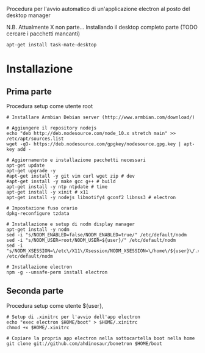 Procedura per l'avvio automatico di un'applicazione electron al posto del desktop manager

N.B. Attualmente X non parte...
Installando il desktop completo parte (TODO cercare i pacchetti mancanti)
```shell
apt-get install task-mate-desktop
```

# Installazione

## Prima parte
Procedura setup come utente root

```shell
# Installare Armbian Debian server (http://www.armbian.com/download/)

# Aggiungere il repository nodejs
echo "deb http://deb.nodesource.com/node_10.x stretch main" >> /etc/apt/sources.list
wget -qO- https://deb.nodesource.com/gpgkey/nodesource.gpg.key | apt-key add -

# Aggiornamento e installazione pacchetti necessari
apt-get update
apt-get upgrade -y
#apt-get install -y git vim curl wget zip # dev
#apt-get install -y make gcc g++ # build
apt-get install -y ntp ntpdate # time
apt-get install -y xinit # x11
apt-get install -y nodejs libnotify4 gconf2 libnss3 # electron

# Impostazione fuso orario
dpkg-reconfigure tzdata

# Installazione e setup di nodm display manager
apt-get install -y nodm
sed -i "s/NODM_ENABLED=false/NODM_ENABLED=true/" /etc/default/nodm
sed -i "s/NODM_USER=root/NODM_USER=${user}/" /etc/default/nodm
sed -i "s/NODM_XSESSION=\/etc\/X11\/Xsession/NODM_XSESSION=\/home\/${user}\/.xinitrc/" /etc/default/nodm

# Installazione electron
npm -g --unsafe-perm install electron
```

## Seconda parte
Procedura setup come utente ${user},

```shell
# Setup di .xinitrc per l'avvio dell'app electron
echo "exec electron $HOME/boot" > $HOME/.xinitrc
chmod +x $HOME/.xinitrc

# Copiare la propria app electron nella sottocartella boot nella home
git clone git://github.com/ahdinosaur/bonetron $HOME/boot
```

